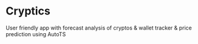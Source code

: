 # Cryptics

User friendly app with forecast analysis of cryptos & wallet tracker & price prediction using AutoTS
